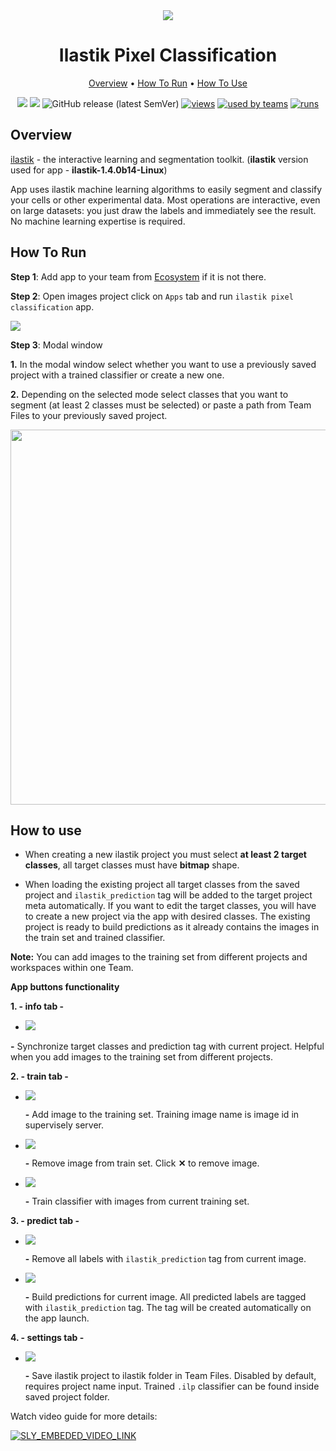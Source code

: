<div align="center" markdown>
<img src="https://user-images.githubusercontent.com/106374579/182867272-68c0cc26-e107-411d-97d5-90d8ffdc09ac.png"/>



# Ilastik Pixel Classification

<p align="center">
  <a href="#Overview">Overview</a> •
  <a href="#How-To-Run">How To Run</a> •
  <a href="#How-To-Use">How To Use</a>
</p>

  
[![](https://img.shields.io/badge/supervisely-ecosystem-brightgreen)](https://ecosystem.supervise.ly/apps/ilastik-pixel-classification)
[![](https://img.shields.io/badge/slack-chat-green.svg?logo=slack)](https://supervise.ly/slack)
![GitHub release (latest SemVer)](https://img.shields.io/github/v/release/supervisely-ecosystem/ilastik-pixel-classification)
[![views](https://app.supervise.ly/img/badges/views/supervisely-ecosystem/ilastik-pixel-classification.png)](https://supervise.ly)
[![used by teams](https://app.supervise.ly/public/api/v3/ecosystem.counters?repo=supervisely-ecosystem/ilastik-pixel-classification&counter=downloads&label=used%20by%20teams)](https://supervise.ly)
[![runs](https://app.supervise.ly/img/badges/runs/supervisely-ecosystem/ilastik-pixel-classification.png)](https://supervise.ly)

</div>

## Overview

[ilastik](https://www.ilastik.org/) - the interactive learning and segmentation toolkit.
(**ilastik** version used for app - **ilastik-1.4.0b14-Linux**)

App uses ilastik machine learning algorithms to easily segment and classify your cells or other experimental data.
Most operations are interactive, even on large datasets: you just draw the labels and immediately see the result.
No machine learning expertise is required.

## How To Run 
**Step 1**: Add app to your team from [Ecosystem](https://ecosystem.supervise.ly/apps/ilastik-pixel-classification) if it is not there.

**Step 2**: Open images project click on `Apps` tab and run `ilastik pixel classification` app.

<img src="https://github.com/supervisely-ecosystem/ilastik-pixel-classification/assets/79905215/b530fb62-bedd-4ae1-b916-89236705a437"/>

**Step 3**: Modal window

**1.** In the modal window select whether you want to use a previously saved project with a trained classifier or create a new one.

**2.** Depending on the selected mode select classes that you want to segment (at least 2 classes must be selected) or paste a path from Team Files to your previously saved project.

<img src="https://github.com/supervisely-ecosystem/ilastik-pixel-classification/assets/79905215/df88035a-fcd2-4762-9d22-5ecf049beb2a" width="600px"/>

## How to use

* When creating a new ilastik project you must select **at least 2 target classes**, all target classes must have **bitmap** shape.

* When loading the existing project all target classes from the saved project and `ilastik_prediction` tag will be added to the target project meta automatically. If you want to edit the target classes, you will have to create a new project via the app with desired classes. The existing project is ready to build predictions as it already contains the images in the train set and trained classifier.

**Note:** You can add images to the training set from different projects and workspaces within one Team.

**App buttons functionality**

**1. - info tab -**

* <img src="https://github.com/supervisely-ecosystem/ilastik-pixel-classification/assets/79905215/8b2e2a27-c49d-451b-8026-683390031a54"/>

**-** Synchronize target classes and prediction tag with current project. Helpful when you add images to the training set from different projects.

**2. - train tab -**

* <img src="https://github.com/supervisely-ecosystem/ilastik-pixel-classification/assets/79905215/9701b3d0-c69d-4b3a-b943-2eceb27ab038"/> 

  **-** Add image to the training set. Training image name is image id in supervisely server.

* <img src="https://github.com/supervisely-ecosystem/ilastik-pixel-classification/assets/79905215/2a88f24c-5ed6-41da-a233-b549320dcd88"/> 

  **-** Remove image from train set. Click **✕** to remove image.

* <img src="https://github.com/supervisely-ecosystem/ilastik-pixel-classification/assets/79905215/32ebca1e-b484-479c-aa7b-7f1d991bccfa"/> 

  **-** Train classifier with images from current training set.

**3. - predict tab -**

* <img src="https://github.com/supervisely-ecosystem/ilastik-pixel-classification/assets/79905215/669626bf-b3ab-48a1-95af-5252a270632a"/> 

  **-** Remove all labels with `ilastik_prediction` tag from current image.

* <img src="https://github.com/supervisely-ecosystem/ilastik-pixel-classification/assets/79905215/2d89a53c-aec1-488a-b960-6180b2dddf58"/> 

  **-** Build predictions for current image. All predicted labels are tagged with `ilastik_prediction` tag. 
        The tag will be created automatically on the app launch.

**4. - settings tab -**

* <img src="https://github.com/supervisely-ecosystem/ilastik-pixel-classification/assets/79905215/37743854-3600-4c34-9999-9760613c7c9c"/> 

  **-** Save ilastik project to ilastik folder in Team Files. Disabled by default, requires project name input. Trained `.ilp` classifier can be found inside saved project folder.


Watch video guide for more details:

<a data-key="sly-embeded-video-link" href="https://youtu.be/3Nf73GIju5w" data-video-code="3Nf73GIju5w">
    <img src="https://github.com/supervisely-ecosystem/ilastik-pixel-classification/assets/79905215/6719f0c9-1c21-4020-9819-d966d232bca4" alt="SLY_EMBEDED_VIDEO_LINK"  style="max-width:500px;">
</a>
